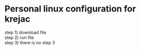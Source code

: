 # Personal linux configuration for krejac

step 1) download file   
step 2) run file   
step 3) there is no step 3   
